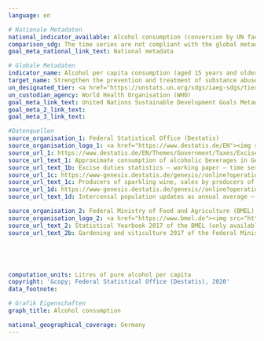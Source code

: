 ```yaml
---
language: en

# Nationale Metadaten
national_indicator_available: Alcohol consumption (conversion by UN factors) <br> Alcohol consumption (conversion by national factors)
comparison_sdg: The time series are not compliant with the global metadata, but provide additional information.
goal_meta_national_link_text: National metadata

# Globale Metadaten
indicator_name: Alcohol per capita consumption (aged 15 years and older) within a calendar year in litres of pure alcohol
target_name: Strengthen the prevention and treatment of substance abuse, including narcotic drug abuse and harmful use of alcohol
un_designated_tier: <a href="https://unstats.un.org/sdgs/iaeg-sdgs/tier-classification/" title="Click here for more information on the UN tier classification.">Tier I</a>
un_custodian_agency: World Health Organisation (WHO)
goal_meta_link_text: United Nations Sustainable Development Goals Metadata
goal_meta_2_link_text: 
goal_meta_3_link_text: 

#Datenquellen
source_organisation_1: Federal Statistical Office (Destatis)
source_organisation_logo_1: <a href="https://www.destatis.de/EN"><img src="https://g205sdgs.github.io/sdg-indicators/public/OrgImgEn/destatis.png" alt="Logo destatis" style="height:60px; width:148px" /></a>
source_url_1: https://www.destatis.de/EN/Themes/Government/Taxes/Excise-Duties/Tables/approximate-consumption-alcoholic-beverages.html
source_url_text_1: Approximate consumption of alcoholic beverages in Germany
source_url_text_1b: Excise duties statistics – working paper – time series (only available in German)
source_url_1c: https://www-genesis.destatis.de/genesis//online?operation=table&code=73423-0001&bypass=true&language=en
source_url_text_1c: Producers of sparkling wine, sales by producers of sparkling wine, consumption of sparkling wine – GENESIS online 73423-0001
source_url_1d: https://www-genesis.destatis.de/genesis//online?operation=table&code=12411-0040&bypass=true&language=en
source_url_text_1d: Intercensal population updates as annual average – GENESIS online 12411-0040

source_organisation_2: Federal Ministry of Food and Agriculture (BMEL)
source_organisation_logo_2: <a href="https://www.bmel.de"><img src="https://g205sdgs.github.io/sdg-indicators/public/OrgImgEn/bmel.png" alt="Logo bmel" style="height:60px; width:148px" /></a>
source_url_text_2: Statistical Yearbook 2017 of the BMEL (only available in German)
source_url_text_2b: Gardening and viticulture 2017 of the Federal Ministry of Food and Agriculture (only available in German)





computation_units: Litres of pure alcohol per capita
copyright: '&copy; Federal Statistical Office (Destatis), 2020'
data_footnote: 

# Grafik Eigenschaften
graph_title: Alcohol consumption

national_geographical_coverage: Germany
---
```


<span></span>